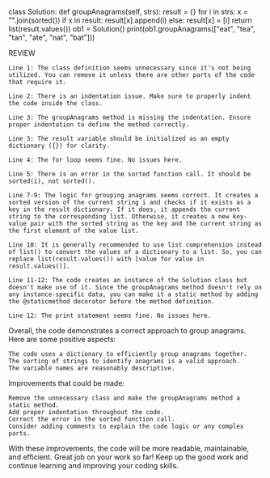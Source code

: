 class Solution:
       def groupAnagrams(self, strs):
      result = {}
      for i in strs:
         x = "".join(sorted())
         if x in result:
            result[x].append(i)
         else:
            result[x] = [i]
      return list(result.values())
ob1 = Solution()
print(ob1.groupAnagrams(["eat", "tea", "tan", "ate", "nat", "bat"]))

REVIEW

    Line 1: The class definition seems unnecessary since it's not being utilized. You can remove it unless there are other parts of the code that require it.

    Line 2: There is an indentation issue. Make sure to properly indent the code inside the class.

    Line 3: The groupAnagrams method is missing the indentation. Ensure proper indentation to define the method correctly.

    Line 3: The result variable should be initialized as an empty dictionary ({}) for clarity.

    Line 4: The for loop seems fine. No issues here.

    Line 5: There is an error in the sorted function call. It should be sorted(i), not sorted().

    Line 7-9: The logic for grouping anagrams seems correct. It creates a sorted version of the current string i and checks if it exists as a key in the result dictionary. If it does, it appends the current string to the corresponding list. Otherwise, it creates a new key-value pair with the sorted string as the key and the current string as the first element of the value list.

    Line 10: It is generally recommended to use list comprehension instead of list() to convert the values of a dictionary to a list. So, you can replace list(result.values()) with [value for value in result.values()].

    Line 11-12: The code creates an instance of the Solution class but doesn't make use of it. Since the groupAnagrams method doesn't rely on any instance-specific data, you can make it a static method by adding the @staticmethod decorator before the method definition.

    Line 12: The print statement seems fine. No issues here.

Overall, the code demonstrates a correct approach to group anagrams. Here are some positive aspects:

    The code uses a dictionary to efficiently group anagrams together.
    The sorting of strings to identify anagrams is a valid approach.
    The variable names are reasonably descriptive.

Improvements that could be made:

    Remove the unnecessary class and make the groupAnagrams method a static method.
    Add proper indentation throughout the code.
    Correct the error in the sorted function call.
    Consider adding comments to explain the code logic or any complex parts.

With these improvements, the code will be more readable, maintainable, and efficient. Great job on your work so far! Keep up the good work and continue learning and improving your coding skills.